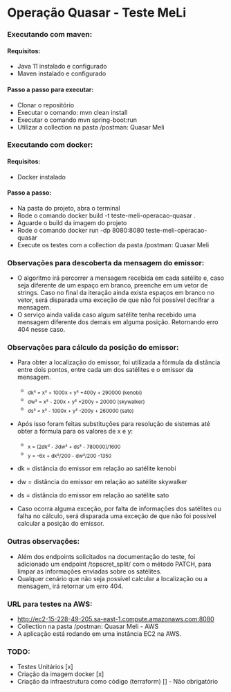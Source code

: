 # Operação Quasar - Teste MeLi

### Executando com maven:
#### Requisitos:
* Java 11 instalado e configurado
* Maven instalado e configurado
  
#### Passo a passo para executar:
* Clonar o repositório
* Executar o comando: mvn clean install
* Executar o comando mvn spring-boot:run
* Utilizar a collection na pasta /postman: Quasar Meli

### Executando com docker:
#### Requisitos:
* Docker instalado

#### Passo a passo:
* Na pasta do projeto, abra o terminal
* Rode o comando docker build -t teste-meli-operacao-quasar .
* Aguarde o build da imagem do projeto
* Rode o comando docker run -dp 8080:8080 teste-meli-operacao-quasar
* Execute os testes com a collection da pasta /postman: Quasar Meli

### Observações para descoberta da mensagem do emissor:
* O algoritmo irá percorrer a mensagem recebida em cada satélite e, caso seja diferente de um espaço em branco, preenche em um vetor de strings. Caso no final da iteração ainda exista espaços em branco no vetor, será disparada uma exceção de que não foi possível decifrar a mensagem.
* O serviço ainda valida caso algum satélite tenha recebido uma mensagem diferente dos demais em alguma posição. Retornando erro 404 nesse caso.

### Observações para cálculo da posição do emissor:
* Para obter a localização do emissor, foi utilizada a fórmula da distância entre dois pontos, entre cada um dos satélites e o emissor da mensagem.<br>
    * <sub> dk² = x² + 1000x + y² +400y + 290000 (kenobi) </sub><br>
    * <sub>  dw² = x² - 200x  + y² +200y + 20000 (skywalker) </sub><br>
    * <sub>  ds² = x² - 1000x + y² -200y + 260000 (sato) </sub>
    
* Após isso foram feitas substituções para resolução de sistemas até obter a fórmula para os valores de x e y:
    * <sub> x = (2*dk² - 3*dw² + ds² - 780000)/1600 </sub><br>
    * <sub> y = -6x + dk²/200 - dw²/200 -1350 </sub><br>
    
* dk = distância do emissor em relação ao satélite kenobi
* dw = distância do emissor em relação ao satélite skywalker
* ds = distância do emissor em relação ao satélite sato

* Caso ocorra alguma exceção, por falta de informações dos satélites ou falha no cálculo, será disparada uma exceção de que não foi possível calcular a posição do emissor.

### Outras observações:
* Além dos endpoints solicitados na documentação do teste, foi adicionado um endpoint /topscret_split/ com o método PATCH, para limpar as informações enviadas sobre os satélites.
* Qualquer cenário que não seja possível calcular a localização ou a mensagem, irá retornar um erro 404.

### URL para testes na AWS:
* http://ec2-15-228-49-205.sa-east-1.compute.amazonaws.com:8080
* Collection na pasta /postman: Quasar Meli - AWS
* A aplicação está rodando em uma instância EC2 na AWS.

### TODO:
* Testes Unitários [x] 
* Criação da imagem docker [x] 
* Criação da infraestrutura como código (terraform) [] - Não obrigatório
